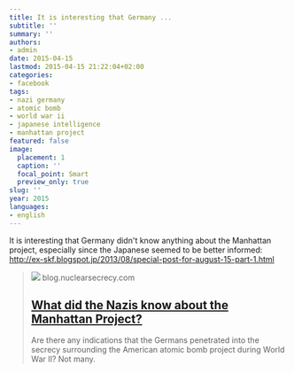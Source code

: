 ```yaml
---
title: It is interesting that Germany ...
subtitle: ''
summary: ''
authors:
- admin
date: 2015-04-15
lastmod: 2015-04-15 21:22:04+02:00
categories:
- facebook
tags:
- nazi germany
- atomic bomb
- world war ii
- japanese intelligence
- manhattan project
featured: false
image:
  placement: 1
  caption: ''
  focal_point: Smart
  preview_only: true
slug: ''
year: 2015
languages:
- english
---
```


It is interesting that Germany didn't know anything about the Manhattan project, especially since the Japanese seemed to be better informed: http://ex-skf.blogspot.jp/2013/08/special-post-for-august-15-part-1.html﻿
> [![](https://blog.nuclearsecrecy.com/wp-content/uploads/2013/09/German_Experimental_Pile_-_Haigerloch_-_April_1945-2.jpg)](http://blog.nuclearsecrecy.com/2013/09/13/what-did-the-nazis-know-about-the-manhattan-project/#comments)
> blog.nuclearsecrecy.com
> ## [What did the Nazis know about the Manhattan Project?](http://blog.nuclearsecrecy.com/2013/09/13/what-did-the-nazis-know-about-the-manhattan-project/#comments)
>
>Are there any indications that the Germans penetrated into the secrecy surrounding the American atomic bomb project during World War II? Not many.